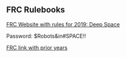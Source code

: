 ## FRC Rulebooks

[FRC Website with rules for 2019: Deep Space](https://www.firstinspires.org/resource-library/frc/competition-manual-qa-system)

Password:
$Robots&in#SPACE!!

[FRC link with prior years](https://www.firstinspires.org/resource-library/frc/archived-game-documentation)
